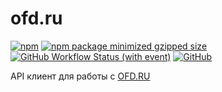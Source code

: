 # ofd.ru
[![npm](https://img.shields.io/npm/v/odf.ru)](https://npmjs.com/package/odf.ru)
[![npm package minimized gzipped size](https://deno.bundlejs.com/?q=odf.ru&badge=detailed&badge-style=for-the-badge)](https://bundlejs.com/?q=odf.ru)
[![GitHub Workflow Status (with event)](https://img.shields.io/github/actions/workflow/status/MonsterDeveloper/odf.ru/publish-to-npm.yml)](https://github.com/MonsterDeveloper/odf.ru/actions/workflows/publish-to-npm.yml)
[![GitHub](https://img.shields.io/github/license/MonsterDeveloper/odf.ru)](https://github.com/MonsterDeveloper/odf.ru/blob/main/LICENSE)


API клиент для работы с [OFD.RU](https://ofd.ru/razrabotchikam)